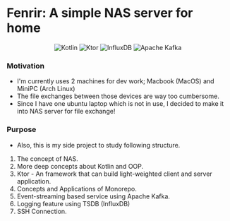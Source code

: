 # Fenrir: A simple NAS server for home

<p align='center'>
<img alt="Kotlin" src ="https://img.shields.io/badge/Kotlin-7F52FF.svg?&style=for-the-badge&logo=kotlin&logoColor=white"/>
<img alt="Ktor" src ="https://img.shields.io/badge/Ktor-087CFA.svg?&style=for-the-badge&logo=ktor&logoColor=white"/>
<img alt="InfluxDB" src ="https://img.shields.io/badge/InfluxDB-22ADF6.svg?&style=for-the-badge&logo=influxdb&logoColor=white"/>
<img alt="Apache Kafka" src ="https://img.shields.io/badge/Apahce Kafka-231F20.svg?&style=for-the-badge&logo=apachekafka&logoColor=white"/>
</p>

### Motivation
- I'm currently uses 2 machines for dev work; Macbook (MacOS) and MiniPC (Arch Linux)
- The file exchanges between those devices are way too cumbersome.
- Since I have one ubuntu laptop which is not in use, I decided to make it into NAS server for file exchange!

### Purpose
- Also, this is my side project to study following structure.
1. The concept of NAS.
2. More deep concepts about Kotlin and OOP.
3. Ktor - An framework that can build light-weighted client and server application.
4. Concepts and Applications of Monorepo.
5. Event-streaming based service using Apache Kafka.
6. Logging feature using TSDB (InfluxDB)
7. SSH Connection.

